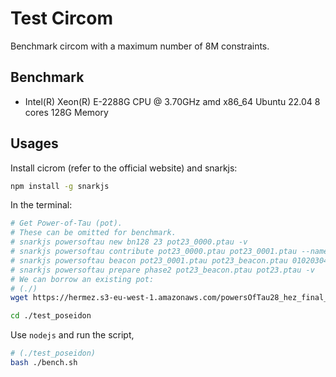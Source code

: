# Test Circom

Benchmark circom with a maximum number of 8M constraints.

## Benchmark

- Intel(R) Xeon(R) E-2288G CPU @ 3.70GHz amd x86_64 Ubuntu 22.04 8 cores 128G Memory

## Usages

Install cicrom (refer to the official website) and snarkjs:

``` sh
npm install -g snarkjs
```

In the terminal:

``` sh
# Get Power-of-Tau (pot).
# These can be omitted for benchmark.
# snarkjs powersoftau new bn128 23 pot23_0000.ptau -v
# snarkjs powersoftau contribute pot23_0000.ptau pot23_0001.ptau --name="First contribution" -v
# snarkjs powersoftau beacon pot23_0001.ptau pot23_beacon.ptau 0102030405060708090a0b0c0d0e0f101112131415161718191a1b1c1d1e1f 10 -n="Final Beacon"
# snarkjs powersoftau prepare phase2 pot23_beacon.ptau pot23.ptau -v
# We can borrow an existing pot:
# (./)
wget https://hermez.s3-eu-west-1.amazonaws.com/powersOfTau28_hez_final_23.ptau -O ./pot23.ptau

cd ./test_poseidon
```

Use ``nodejs`` and run the script,

``` sh
# (./test_poseidon)
bash ./bench.sh
```
